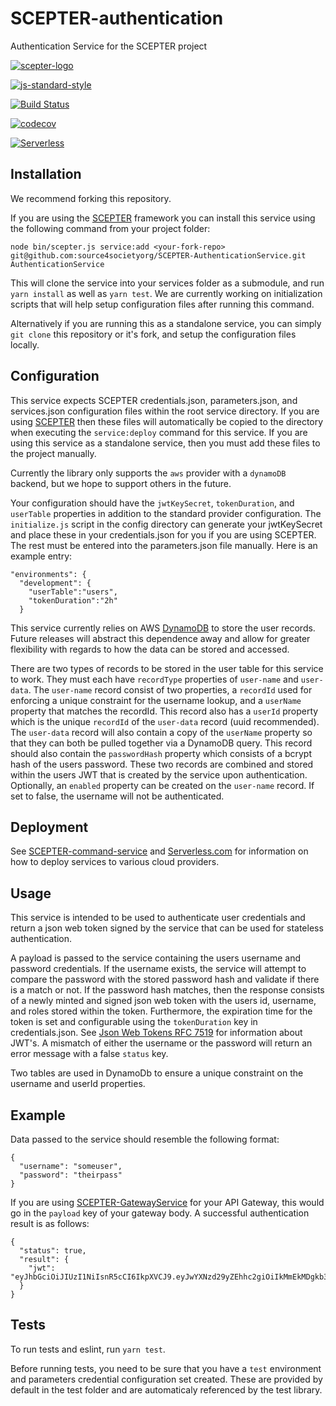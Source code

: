 # SCEPTER-authentication
Authentication Service for the SCEPTER project

[![scepter-logo](http://res.cloudinary.com/source-4-society/image/upload/v1519221119/scepter_hzpcqt.png)](https://github.com/source4societyorg/SCEPTER-core)

[![js-standard-style](https://cdn.rawgit.com/standard/standard/master/badge.svg)](http://standardjs.com)

[![Build Status](https://travis-ci.org/source4societyorg/SCEPTER-AuthenticationService.svg?branch=master)](https://travis-ci.org/source4societyorg/SCEPTER-AuthenticationService)

[![codecov](https://codecov.io/gh/source4societyorg/SCEPTER-AuthenticationService/branch/master/graph/badge.svg)](https://codecov.io/gh/source4societyorg/SCEPTER-AuthenticationService)

[![Serverless](http://public.serverless.com/badges/v1.svg)](http://serverless.com)


## Installation

We recommend forking this repository.

If you are using the [SCEPTER](https://www.github.com/source4societyorg/SCEPTER-core) framework you can install this service using the following command from your project folder:

    node bin/scepter.js service:add <your-fork-repo> git@github.com:source4societyorg/SCEPTER-AuthenticationService.git AuthenticationService

This will clone the service into your services folder as a submodule, and run `yarn install` as well as `yarn test`. We are currently working on initialization scripts that will help setup configuration files after running this command. 

Alternatively if you are running this as a standalone service, you can simply `git clone` this repository or it's fork, and setup the configuration files locally.

## Configuration

This service expects SCEPTER credentials.json, parameters.json, and services.json configuration files within the root service directory. If you are using [SCEPTER](https://www.github.com/source4societyorg/SCEPTER-core) then these files will automatically be copied to the directory when executing the `service:deploy` command for this service. If you are using this service as a standalone service, then you must add these files to the project manually.

Currently the library only supports the `aws` provider with a `dynamoDB` backend, but we hope to support others in the future.

Your configuration should have the `jwtKeySecret`, `tokenDuration`, and `userTable` properties in addition to the standard provider configuration. The `initialize.js` script in the config directory can generate your jwtKeySecret and place these in your credentials.json for you if you are using SCEPTER. The rest must be entered into the parameters.json file manually. Here is an example entry:

    "environments": {
      "development": {
        "userTable":"users",
        "tokenDuration":"2h"
      }

This service currently relies on AWS [DynamoDB](https://aws.amazon.com/dynamodb/) to store the user records. Future releases will abstract this dependence away and allow for greater flexibility with regards to how the data can be stored and accessed. 

There are two types of records to be stored in the user table for this service to work. They must each have `recordType` properties of `user-name` and `user-data`. The `user-name` record consist of two properties, a `recordId` used for enforcing a unique constraint for the username lookup, and a `userName` property that matches the recordId. This record also has a `userId` property which is the unique `recordId` of the `user-data` record (uuid recommended). The `user-data` record will also contain a copy of the `userName` property so that they can both be pulled together via a DynamoDB query. This record should also contain the `passwordHash` property which consists of a bcrypt hash of the users password. These two records are combined and stored within the users JWT that is created by the service upon authentication. Optionally, an `enabled` property can be created on the `user-name` record. If set to false, the username will not be authenticated. 

## Deployment

See [SCEPTER-command-service](https://github.com:source4societyorg/SCEPTER-command-service) and [Serverless.com](https://www.serverless.com) for information on how to deploy services to various cloud providers. 

## Usage

This service is intended to be used to authenticate user credentials and return a json web token signed by the service that can be used for stateless authentication.

A payload is passed to the service containing the users username and password credentials. If the username exists, the service will attempt to compare the password with the stored password hash and validate if there is a match or not. If the password hash matches, then the response consists of a newly minted and signed json web token with the users id, username, and roles stored within the token. Furthermore, the expiration time for the token is set and configurable using the `tokenDuration` key in credentials.json. See [Json Web Tokens RFC 7519](https://tools.ietf.org/html/rfc7519) for information about JWT's. A mismatch of either the username or the password will return an error message with a false `status` key.

Two tables are used in DynamoDb to ensure a unique constraint on the username and userId properties.

## Example

Data passed to the service should resemble the following format:

    {
      "username": "someuser", 
      "password": "theirpass" 
    }

If you are using [SCEPTER-GatewayService](https://github.com/source4societyorg/SCEPTER-GatewayService) for your API Gateway, this would go in the `payload` key of your gateway body. A successful authentication result is as follows:

    {
      "status": true,
      "result": {
        "jwt": "eyJhbGciOiJIUzI1NiIsnR5cCI6IkpXVCJ9.eyJwYXNzd29yZEhhc2giOiIkMmEkMDgkb3Bsa28yZW9FQTFLNTZZa2lkQzJ6LkRReHI0YnFjR201V3dIcHh4MW0va3J1Li9UVFhFLjYiLCJ1c2VybmFtZSI6Im5yYWNhZG1pbiIsInJvbGVzIjpbIk5SQUNfQURNSU4iXSwidXNlcklkIjoiMzRjMmJkZDItYTg2My00NDg5LTkyNzQtZmY4Y2JkYjkxZGM2IiwiaWF0IjoxNTEyOTkxNjY2LCJleHAiOjE1MTU1ODM2NjZ9.QDDvZXqO77BvHwX80tdZn4o5IHlS9FD3BwxYqbpxrw"
      }
    }	


## Tests

To run tests and eslint, run `yarn test`.

Before running tests, you need to be sure that you have a `test` environment and parameters credential configuration set created. These are provided by default in the test folder and are automaticaly referenced by the test library.
